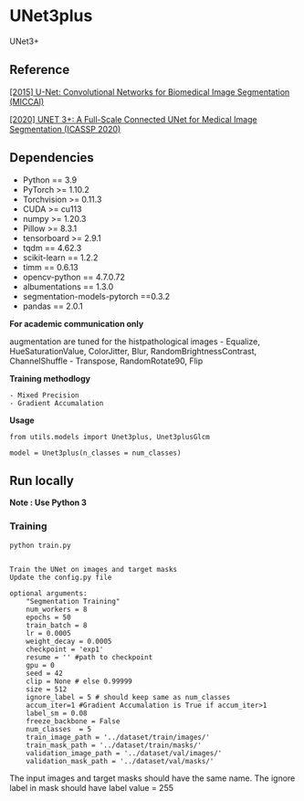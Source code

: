# UNet3plus
UNet3+

## Reference

[[2015] U-Net: Convolutional Networks for Biomedical Image Segmentation (MICCAI)](https://arxiv.org/pdf/1505.04597.pdf)

[[2020] UNET 3+: A Full-Scale Connected UNet for Medical Image Segmentation (ICASSP 2020)](https://arxiv.org/pdf/2004.08790.pdf)

## Dependencies

- Python == 3.9
- PyTorch >= 1.10.2
- Torchvision >= 0.11.3
- CUDA >= cu113
- numpy >= 1.20.3
- Pillow >= 8.3.1
- tensorboard >= 2.9.1
- tqdm == 4.62.3
- scikit-learn == 1.2.2
- timm == 0.6.13
- opencv-python == 4.7.0.72
- albumentations == 1.3.0
- segmentation-models-pytorch ==0.3.2
- pandas == 2.0.1


**For academic communication only**


augmentation are tuned for the histpathological images
	- Equalize, HueSaturationValue, ColorJitter, Blur, RandomBrightnessContrast, ChannelShuffle
	- Transpose, RandomRotate90, Flip
	
	

**Training methodlogy**

	- Mixed Precision 
	- Gradient Accumalation

	
	
**Usage**
```shell script
from utils.models import Unet3plus, Unet3plusGlcm

model = Unet3plus(n_classes = num_classes)
```
## Run locally
**Note : Use Python 3**



### Training

```shell script
python train.py 


Train the UNet on images and target masks
Update the config.py file

optional arguments:
	"Segmentation Training"
	num_workers = 8
	epochs = 50
	train_batch = 8
	lr = 0.0005
	weight_decay = 0.0005
	checkpoint = 'exp1'
	resume = '' #path to checkpoint
	gpu = 0
	seed = 42
	clip = None # else 0.99999
	size = 512
	ignore_label = 5 # should keep same as num_classes
	accum_iter=1 #Gradient Accumalation is True if accum_iter>1
	label_sm = 0.08
	freeze_backbone = False
	num_classes  = 5
	train_image_path = '../dataset/train/images/'
	train_mask_path = '../dataset/train/masks/'
	validation_image_path = '../dataset/val/images/'
	validation_mask_path = '../dataset/val/masks/'              
```

The input images and target masks should have the same name.
The ignore label in mask should have label value = 255




